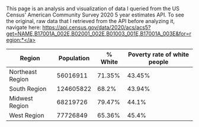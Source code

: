 This page is an analysis and visualization of data I queried from the US Census' American Community Survey 2020 5 year estimates API. To see the original, raw data that I retrieved from the API before analyzing it, navigate here: <a href="https://api.census.gov/data/2020/acs/acs5?get=NAME,B17001A_002E,B02001_002E,B01003_001E,B17001A_003E&for=region:*">https://api.census.gov/data/2020/acs/acs5?get=NAME,B17001A_002E,B02001_002E,B01003_001E,B17001A_003E&for=region:*</a>

|Region|Population|% White|Poverty rate of white people|
|---|---|---|---|
|Northeast Region|56016911|71.35%|43.45%|
|South Region|124605822|68.2%|43.94%|
|Midwest Region|68219726|79.47%|44.1%|
|West Region|77726849|65.36%|45.4%|
